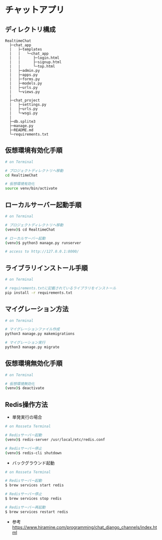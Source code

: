 # チャットアプリ

## ディレクトリ構成
```
RealtimeChat
  ├─chat_app
  |   ├─templates
  |   |   └─chat_app
  |   |      ├─login.html
  |   |      ├─signup.html
  |   |      └─top.html
  |   ├─admin.py
  |   ├─apps.py
  |   ├─forms.py
  |   ├─models.py
  |   ├─urls.py
  |   └─views.py
  |
  ├─chat_project
  |   ├─settings.py
  |   ├─urls.py
  |   └─wsgi.py
  |   
  ├─db.splite3
  ├─manage.py
  ├─README.md
  └─requirements.txt
```

## 仮想環境有効化手順
```bash
# on Terminal

# プロジェクトディレクトリへ移動
cd RealtimeChat

# 仮想環境有効化
source venv/bin/activate
```

## ローカルサーバー起動手順
```bash
# on Terminal

# プロジェクトディレクトリへ移動
(venv)$ cd RealtimeChat

# ローカルサーバー起動
(venv)$ python3 manage.py runserver

# access to http://127.0.0.1:8000/
```

## ライブラリインストール手順
```bash
# on Terminal

# requirements.txtに記載されているライブラリをインストール
pip install -r requirements.txt
```

## マイグレーション方法
```bash
# on Terminal

# マイグレーションファイル作成
python3 manage.py makemigrations

# マイグレーション実行
python3 manage.py migrate
```

## 仮想環境無効化手順
```bash
# on Terminal

# 仮想環境無効化
(venv)$ deactivate
```

## Redis操作方法
- 単発実行の場合
```bash
# on Rosseta Terminal

# Redisサーバー起動
(venv)$ redis-server /usr/local/etc/redis.conf

# Redisサーバー停止
(venv)$ redis-cli shutdown
```

- バックグラウンド起動
```bash
# on Rosseta Terminal

# Redisサーバー起動
$ brew services start redis

# Redisサーバー停止
$ brew services stop redis

# Redisサーバー再起動
$ brew services restart redis
```

- 参考
https://www.hiramine.com/programming/chat_django_channels/index.html
